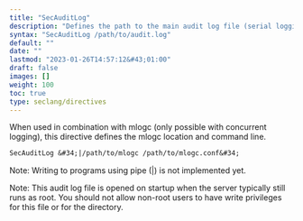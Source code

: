 ```yaml
---
title: "SecAuditLog"
description: "Defines the path to the main audit log file (serial logging format) or the concurrent logging index file (concurrent logging format)."
syntax: "SecAuditLog /path/to/audit.log"
default: ""
date: ""
lastmod: "2023-01-26T14:57:12&#43;01:00"
draft: false
images: []
weight: 100
toc: true
type: seclang/directives
---
```


When used in combination with mlogc (only possible with concurrent logging), this
directive defines the mlogc location and command line.

```apache
SecAuditLog &#34;|/path/to/mlogc /path/to/mlogc.conf&#34;
```
Note: Writing to programs using pipe (|) is not implemented yet.

Note: This audit log file is opened on startup when the server typically still runs
as root. You should not allow non-root users to have write privileges for this file
or for the directory.

